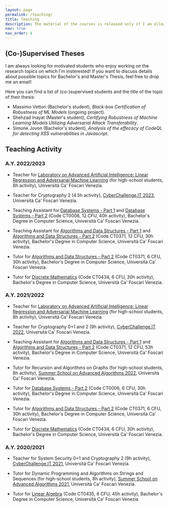 ```yaml
---
layout: page
permalink: /teaching/
title: Teaching
description: The material of the courses is released only if I am allowed to do it by the University.
nav: true
nav_order: 4
---
```


## (Co-)Supervised Theses

I am always looking for motivated students who enjoy working on the research topics on which I'm insterested! If you want to discuss details about possible topics for Bachelor's and Master's Thesis, feel free to drop me an email!

Here you can find a list of (co-)supervised students and the title of the topic of their thesis:
- Massimo Vettori (Bachelor's student), *Black-box Certification of Robustness of ML Models* (ongoing project).
- Shehzad Inayat (Master's student), *Certifying Robustness of Machine Learning Models Utilizing Adversarial Attack Transferability*.
- Simone Jovon (Bachelor's student), *Analysis of the effecacy of CodeQL for detecting XSS vulnerabilities in Javascript*.

## Teaching Activity

### A.Y. 2022/2023

- Teacher for [Laboratory on Advanced Artificial Intelligence: Linear Regression and Adversarial Machine Learning](https://www.dais.unive.it/pls/orientamento/) (for high-school students, 8h activity), Università Ca' Foscari Venezia.

- Teacher for Cryptography 2 (4.5h activity), [CyberChallenge.IT 2023](https://cyberchallenge.it/), Università Ca' Foscari Venezia.

- Teaching Assistant for [Database Systems - Part 1](https://www.unive.it/data/course/354578) and [Database Systems - Part 2](https://www.unive.it/data/course/354579) (Code CT0006, 12 CFU, 40h activity), Bachelor's Degree in Computer Science, Università Ca' Foscari Venezia.

- Teaching Assistant for [Algorithms and Data Structures - Part 1](https://www.unive.it/data/course/354581) and [Algorithms and Data Structures - Part 2](https://www.unive.it/data/course/354582) (Code CT0371, 12 CFU, 30h activity), Bachelor's Degree in Computer Science, Università Ca' Foscari Venezia.

- Tutor for [Algorithms and Data Structures - Part 2](https://www.unive.it/data/course/354582) (Code CT0371, 6 CFU, 30h activity), Bachelor's Degree in Computer Science, Università Ca' Foscari Venezia.

- Tutor for [Discrete Mathematics](https://www.unive.it/data/course/379940) (Code CT0434, 6 CFU, 30h activity), Bachelor's Degree in Computer Science, Università Ca' Foscari Venezia.

### A.Y. 2021/2022

- Teacher for [Laboratory on Advanced Artificial Intelligence: Linear Regression and Adversarial Machine Learning](https://www.dais.unive.it/pls/orientamento/) (for high-school students, 8h activity), Università Ca' Foscari Venezia.

- Teacher for Cryptography 0+1 and 2 (9h activity), [CyberChallenge.IT 2022](https://cyberchallenge.it/), Università Ca' Foscari Venezia.
  
- Teaching Assistant for [Algorithms and Data Structures - Part 1](https://www.unive.it/data/course/339889) and [Algorithms and Data Structures - Part 2](https://www.unive.it/data/course/339890) (Code CT0371, 12 CFU, 53h activity), Bachelor's Degree in Computer Science, Università Ca' Foscari Venezia.

- Tutor for Recursion and Algorithms on Graphs (for high-school students, 8h activity), [Summer School on Advanced Algorithms 2022](https://sites.google.com/unive.it/corsoalgoritmi22), Università Ca' Foscari Venezia.

- Tutor for [Database Systems - Part 2](https://www.unive.it/data/course/339899) (Code CT0006, 6 CFU, 30h activity), Bachelor's Degree in Computer Science, Università Ca' Foscari Venezia.

- Tutor for [Algorithms and Data Structures - Part 2](https://www.unive.it/data/course/339890) (Code CT0371, 6 CFU, 30h activity), Bachelor's Degree in Computer Science, Università Ca' Foscari Venezia.

- Tutor for [Discrete Mathematics](https://www.unive.it/data/course/354860) (Code CT0434, 6 CFU, 30h activity), Bachelor's Degree in Computer Science, Università Ca' Foscari Venezia.

### A.Y. 2020/2021

- Teacher for System Security 0+1 and Cryptography 2 (9h activity), [CyberChallenge.IT 2021](https://cyberchallenge.it/), Università Ca' Foscari Venezia.  

- Tutor for Dynamic Programming and Algorithms on Strings and Sequences (for high-school students, 8h activity), [Summer School on Advanced Algorithms 2021](https://sites.google.com/unive.it/scuolaalgoritmi21), Università Ca' Foscari Venezia.

- Tutor for [Linear Algebra](https://www.unive.it/data/course/332797) (Code CT0435, 6 CFU, 45h activity), Bachelor's Degree in Computer Science, Università Ca' Foscari Venezia

